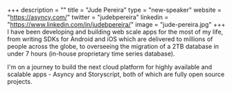 +++
description = ""
title = "Jude Pereira"
type = "new-speaker"
website = "https://asyncy.com/"
twitter = "judebpereira"
linkedin = "https://www.linkedin.com/in/judebpereira/"
image = "jude-pereira.jpg"
+++
I have been developing and building web scale apps for the most of my life, from writing SDKs for Android and iOS which are delivered to millions of people across the globe, to overseeing the migration of a 2TB database in under 7 hours (in-house proprietary time series database).

I'm on a journey to build the next cloud platform for highly available and scalable apps - Asyncy and Storyscript, both of which are fully open source projects.
